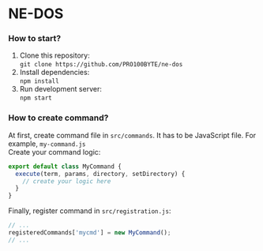 # NE-DOS


### How to start?
1. Clone this repository: \
`git clone https://github.com/PRO100BYTE/ne-dos`
2. Install dependencies: \
`npm install`
3. Run development server: \
`npm start`


### How to create command?
At first, create command file in `src/commands`. It has to be JavaScript file. For example, `my-command.js` \
Create your command logic:
```javascript
export default class MyCommand {
  execute(term, params, directory, setDirectory) {
    // create your logic here
  }
}
```

Finally, register command in `src/registration.js`:
```javascript
// ...
registeredCommands['mycmd'] = new MyCommand();
// ...
```